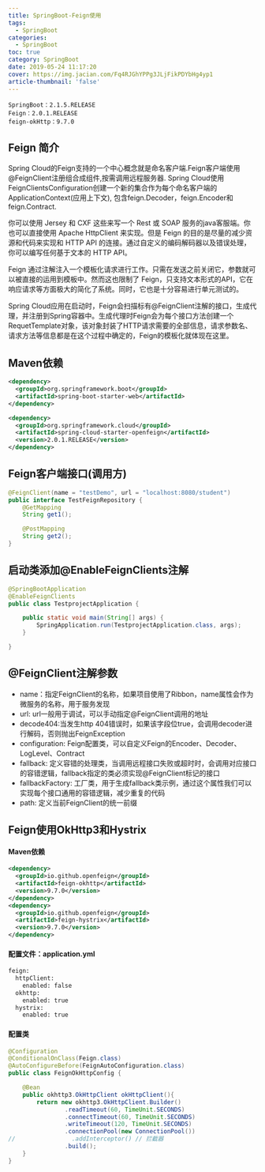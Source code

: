 ```yaml
---
title: SpringBoot-Feign使用
tags:
  - SpringBoot
categories:
  - SpringBoot
toc: true
category: SpringBoot
date: 2019-05-24 11:17:20
cover: https://img.jacian.com/Fq4RJGhYPPg3JLjFikPDYbHg4yp1
article-thumbnail: 'false'
---
```


```
SpringBoot：2.1.5.RELEASE
Feign：2.0.1.RELEASE
feign-okHttp：9.7.0
```



## Feign 简介

Spring Cloud的Feign支持的一个中心概念就是命名客户端.Feign客户端使用@FeignClient注册组合成组件,按需调用远程服务器. 
Spring Cloud使用FeignClientsConfiguration创建一个新的集合作为每个命名客户端的ApplicationContext(应用上下文), 包含feign.Decoder，feign.Encoder和feign.Contract.

你可以使用 Jersey 和 CXF 这些来写一个 Rest 或 SOAP 服务的java客服端。你也可以直接使用 Apache HttpClient 来实现。但是 Feign 的目的是尽量的减少资源和代码来实现和 HTTP API 的连接。通过自定义的编码解码器以及错误处理，你可以编写任何基于文本的 HTTP API。

<!-- more -->

Feign 通过注解注入一个模板化请求进行工作。只需在发送之前关闭它，参数就可以被直接的运用到模板中。然而这也限制了 Feign，只支持文本形式的API，它在响应请求等方面极大的简化了系统。同时，它也是十分容易进行单元测试的。

Spring Cloud应用在启动时，Feign会扫描标有@FeignClient注解的接口，生成代理，并注册到Spring容器中。生成代理时Feign会为每个接口方法创建一个RequetTemplate对象，该对象封装了HTTP请求需要的全部信息，请求参数名、请求方法等信息都是在这个过程中确定的，Feign的模板化就体现在这里。

## Maven依赖

```xml
<dependency>
  <groupId>org.springframework.boot</groupId>
  <artifactId>spring-boot-starter-web</artifactId>
</dependency>

<dependency>
  <groupId>org.springframework.cloud</groupId>
  <artifactId>spring-cloud-starter-openfeign</artifactId>
  <version>2.0.1.RELEASE</version>
</dependency>

```

## Feign客户端接口(调用方)

```java
@FeignClient(name = "testDemo", url = "localhost:8080/student")
public interface TestFeignRepository {
    @GetMapping
    String get1();

    @PostMapping
    String get2();
}
```

## 启动类添加@EnableFeignClients注解

```java
@SpringBootApplication
@EnableFeignClients
public class TestprojectApplication {

    public static void main(String[] args) {
        SpringApplication.run(TestprojectApplication.class, args);
    }

}
```



## @FeignClient注解参数

- name：指定FeignClient的名称，如果项目使用了Ribbon，name属性会作为微服务的名称，用于服务发现
- url: url一般用于调试，可以手动指定@FeignClient调用的地址
- decode404:当发生http 404错误时，如果该字段位true，会调用decoder进行解码，否则抛出FeignException
- configuration: Feign配置类，可以自定义Feign的Encoder、Decoder、LogLevel、Contract
- fallback: 定义容错的处理类，当调用远程接口失败或超时时，会调用对应接口的容错逻辑，fallback指定的类必须实现@FeignClient标记的接口
- fallbackFactory: 工厂类，用于生成fallback类示例，通过这个属性我们可以实现每个接口通用的容错逻辑，减少重复的代码
- path: 定义当前FeignClient的统一前缀

## Feign使用OkHttp3和Hystrix

#### Maven依赖

```xml
<dependency>
  <groupId>io.github.openfeign</groupId>
  <artifactId>feign-okhttp</artifactId>
  <version>9.7.0</version>
</dependency>
<dependency>
  <groupId>io.github.openfeign</groupId>
  <artifactId>feign-hystrix</artifactId>
  <version>9.7.0</version>
</dependency>
```

#### 配置文件：application.yml

```xml
feign:
  httpClient:
    enabled: false
  okhttp:
    enabled: true
  hystrix:
    enabled: true
```

#### 配置类

```java
@Configuration
@ConditionalOnClass(Feign.class)
@AutoConfigureBefore(FeignAutoConfiguration.class)
public class FeignOkHttpConfig {

    @Bean
    public okhttp3.OkHttpClient okHttpClient(){
        return new okhttp3.OkHttpClient.Builder()
                .readTimeout(60, TimeUnit.SECONDS)
                .connectTimeout(60, TimeUnit.SECONDS)
                .writeTimeout(120, TimeUnit.SECONDS)
                .connectionPool(new ConnectionPool())
//                .addInterceptor() // 拦截器
                .build();
    }
}
```